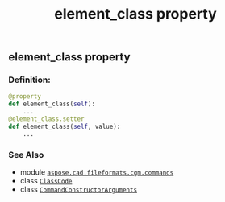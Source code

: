 ﻿---
title: element_class property
second_title: Aspose.CAD for Python via .NET API References
description: 
type: docs
weight: 40
url: /python-net/aspose.cad.fileformats.cgm.commands/commandconstructorarguments/element_class/
is_root: false
---

## element_class property

### Definition:
```python
@property
def element_class(self):
    ...
@element_class.setter
def element_class(self, value):
    ...
```

### See Also
* module [`aspose.cad.fileformats.cgm.commands`](../../)
* class [`ClassCode`](/cad/python-net/aspose.cad.fileformats.cgm.enums/classcode)
* class [`CommandConstructorArguments`](/cad/python-net/aspose.cad.fileformats.cgm.commands/commandconstructorarguments)
